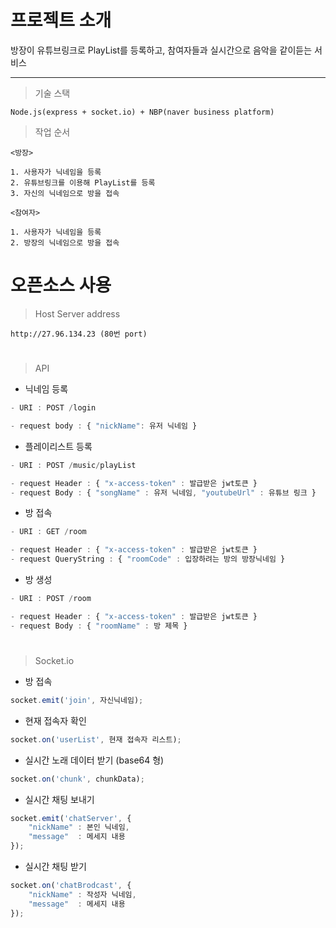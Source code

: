 프로젝트 소개
=============

방장이 유튜브링크로 PlayList를 등록하고, 참여자들과 실시간으로 음악을 같이듣는 서비스

------

> 기술 스택
```text
Node.js(express + socket.io) + NBP(naver business platform)
```

> 작업 순서
```text
<방장>

1. 사용자가 닉네임을 등록
2. 유튜브링크를 이용해 PlayList를 등록
3. 자신의 닉네임으로 방을 접속

<참여자>

1. 사용자가 닉네임을 등록
2. 방장의 닉네임으로 방을 접속

```

오픈소스 사용
====

>Host Server address
```text
http://27.96.134.23 (80번 port)
```
#
>API
- 닉네임 등록
 ```javascript
- URI : POST /login

- request body : { "nickName": 유저 닉네임 }
```

- 플레이리스트 등록

 ```javascript
- URI : POST /music/playList

- request Header : { "x-access-token" : 발급받은 jwt토큰 }
- request Body : { "songName" : 유저 닉네임, "youtubeUrl" : 유튜브 링크 }
```

- 방 접속

 ```javascript
- URI : GET /room

- request Header : { "x-access-token" : 발급받은 jwt토큰 }
- request QueryString : { "roomCode" : 입장하려는 방의 방장닉네임 }
```

- 방 생성

 ```javascript
- URI : POST /room

- request Header : { "x-access-token" : 발급받은 jwt토큰 }
- request Body : { "roomName" : 방 제목 }
```

#
>Socket.io
- 방 접속
```javascript
socket.emit('join', 자신닉네임);
```

- 현재 접속자 확인
```javascript
socket.on('userList', 현재 접속자 리스트);
```

- 실시간 노래 데이터 받기 (base64 형)
```javascript
socket.on('chunk', chunkData);
```

- 실시간 채팅 보내기
```javascript
socket.emit('chatServer', {
    "nickName" : 본인 닉네임,
    "message"  : 메세지 내용
});
```

- 실시간 채팅 받기
```javascript
socket.on('chatBrodcast', {
    "nickName" : 작성자 닉네임,
    "message"  : 메세지 내용
});
```
